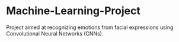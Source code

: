 # Machine-Learning-Project
Project aimed at recognizing emotions from facial expressions using Convolutional Neural Networks (CNNs).
